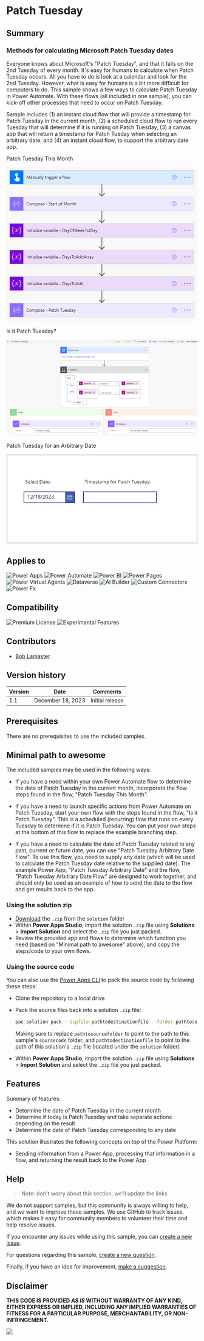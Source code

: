 # Patch Tuesday

## Summary

### Methods for calculating Microsoft Patch Tuesday dates

Everyone knows about Microsoft's "Patch Tuesday", and that it falls on the 2nd Tuesday of every month.  It's easy for humans to calculate when Patch Tuesday occurs.  All you have to do is look at a calendar and look for the 2nd Tuesday.  However, what is easy for humans is a bit more difficult for computers to do.  This sample shows a few ways to calculate Patch Tuesday in Power Automate.  With these flows (all included in one sample), you can kick-off other processes that need to occur on Patch Tuesday.

Sample includes (1) an instant cloud flow that will provide a timestamp for Patch Tuesday in the current month, (2) a scheduled cloud flow to run every Tuesday that will determine if it is running on Patch Tuesday, (3) a canvas app that will return a timestamp for Patch Tueday when selecting an arbitrary date, and (4) an instant cloud flow, to support the arbitrary date app.

Patch Tuesday This Month

![Patch Tuesday This Month](assets/PatchTuesday.png)

Is it Patch Tuesday?

![Is it Patch Tuesday](assets/IsItPatchTuesday.png)

Patch Tuesday for an Arbitrary Date

![Patch Tueday Arbitrary Date](assets/PatchTuesdayArbitraryDate.png)

## Applies to

![Power Apps](https://img.shields.io/badge/Power%20Apps-Yes-green "Yes")
![Power Automate](https://img.shields.io/badge/Power%20Automate-Yes-green "Yes")
![Power BI](https://img.shields.io/badge/Power%20BI-No-red "No")
![Power Pages](https://img.shields.io/badge/Power%20Pages-No-red "No")
![Power Virtual Agents](https://img.shields.io/badge/Power%20Virtual%20Agents-No-red "No")
![Dataverse](https://img.shields.io/badge/Dataverse-No-red "No")
![AI Builder](https://img.shields.io/badge/AI%20Builder-No-red "No")
![Custom Connectors](https://img.shields.io/badge/Custom%20Connectors-No-red "No")
![Power Fx](https://img.shields.io/badge/Power%20Fx-No-red "No")

## Compatibility

![Premium License](https://img.shields.io/badge/Premium%20License-Not%20Required-red.svg "Premium license not required")
![Experimental Features](https://img.shields.io/badge/Experimental%20Features-No-red.svg "Does not rely on experimental features")

## Contributors

* [Bob Lamaster](https://github.dev/korebreach)

## Version history

Version|Date|Comments
-------|----|--------
1.1|December 18, 2023|Initial release

## Prerequisites

There are no prerequisites to use the included samples.

## Minimal path to awesome

The included samples may be used in the following ways:

- If you have a need within your own Power Automate flow to determine the date of Patch Tuesday in the current month, incorporate the flow steps found in the flow, "Patch Tuesday This Month".

- If you have a need to launch specific actions from Power Automate on Patch Tuesday, start your own flow with the steps found in the flow, "Is it Patch Tuesday".  This is a scheduled (recurring) flow that runs on every Tuesday to determine if it is Patch Tuesday.  You can put your own steps at the bottom of this flow to replace the example branching step.

- If you have a need to calculate the date of Patch Tuesday related to any past, current or future date, you can use "Patch Tuesday Arbitrary Date Flow".  To use this flow, you need to supply any date (which will be used to calculate the Patch Tuesday date relative to the supplied date).  The example Power App, "Patch Tuesday Arbitrary Date" and the flow, "Patch Tuesday Arbitrary Date Flow" are designed to work together, and should only be used as an example of how to send the date to the flow and get results back to the app.

### Using the solution zip

* [Download](./solution/patch-tuesday.zip) the `.zip` from the `solution` folder
* Within **Power Apps Studio**, import the solution `.zip` file using **Solutions** > **Import Solution** and select the `.zip` file you just packed.
* Review the provided app and flows to determine which function you need (based on "Minimal path to awesome" above), and copy the steps/code to your own flows.

### Using the source code

You can also use the [Power Apps CLI](https://docs.microsoft.com/powerapps/developer/data-platform/powerapps-cli) to pack the source code by following these steps:

* Clone the repository to a local drive
* Pack the source files back into a solution `.zip` file:

  ```bash
  pac solution pack --zipfile pathtodestinationfile --folder pathtosourcefolder --processCanvasApps
  ```

  Making sure to replace `pathtosourcefolder` to point to the path to this sample's `sourcecode` folder, and `pathtodestinationfile` to point to the path of this solution's `.zip` file (located under the `solution` folder)
* Within **Power Apps Studio**, import the solution `.zip` file using **Solutions** > **Import Solution** and select the `.zip` file you just packed.

## Features

Summary of features:

* Determine the date of Patch Tuesday in the current month
* Determine if today is Patch Tuesday and take separate actions depending on the result
* Determine the date of Patch Tuesday corresponding to any date

This solution illustrates the following concepts on top of the Power Platform:

* Sending information from a Power App, processing that information in a flow, and returning the result back to the Power App

<!--
RESERVED FOR REPO MAINTAINERS

We'll add the video from the community call recording here

## Video

[![YouTube video title](./assets/video-thumbnail.jpg)](https://www.youtube.com/watch?v=XXXXX "YouTube video title")
-->

## Help

<!--
You can just search and replace this page with the following values:

Search for:
YOUR-SOLUTION-NAME

Replace with your sample folder name. E.g.: my-cool-sample

Search for:
@korebreach

Replace with your GitHub username, prefixed with an "@". If you have more than one author, use %20 to separate them, making sure to prefix everyone's username individually with an "@".

Example:
@hugoabernier

Or:
@hugoabernier%20@VesaJuvonen%20@PopWarner
-->

> Note: don't worry about this section, we'll update the links.

We do not support samples, but this community is always willing to help, and we want to improve these samples. We use GitHub to track issues, which makes it easy for  community members to volunteer their time and help resolve issues.

If you encounter any issues while using this sample, you can [create a new issue](https://github.com/pnp/powerapps-samples/issues/new?assignees=&labels=Needs%3A+Triage+%3Amag%3A%2Ctype%3Abug-suspected&template=bug-report.yml&sample=patch-tuesday&authors=@korebreach&title=patch-tuesday%20-%20).

For questions regarding this sample, [create a new question](https://github.com/pnp/powerapps-samples/issues/new?assignees=&labels=Needs%3A+Triage+%3Amag%3A%2Ctype%3Abug-suspected&template=question.yml&sample=patch-tuesday&authors=@korebreach&title=patch-tuesday%20-%20).

Finally, if you have an idea for improvement, [make a suggestion](https://github.com/pnp/powerapps-samples/issues/new?assignees=&labels=Needs%3A+Triage+%3Amag%3A%2Ctype%3Abug-suspected&template=suggestion.yml&sample=patch-tuesday&authors=@korebreach&title=patch-tuesday%20-%20).

## Disclaimer

**THIS CODE IS PROVIDED *AS IS* WITHOUT WARRANTY OF ANY KIND, EITHER EXPRESS OR IMPLIED, INCLUDING ANY IMPLIED WARRANTIES OF FITNESS FOR A PARTICULAR PURPOSE, MERCHANTABILITY, OR NON-INFRINGEMENT.**

<img src="https://m365-visitor-stats.azurewebsites.net/powerplatform-samples/samples/patch-tuesday" />

